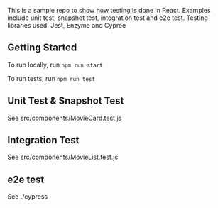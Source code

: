 This is a sample repo to show how testing is done in React. Examples include unit test, snapshot test, integration test and e2e test. Testing libraries used: Jest, Enzyme and Cypree

## Getting Started

To run locally, run `npm run start`

To run tests, run `npm run test`

## Unit Test & Snapshot Test

See src/components/MovieCard.test.js

## Integration Test

See src/components/MovieList.test.js

## e2e test

See ./cypress
